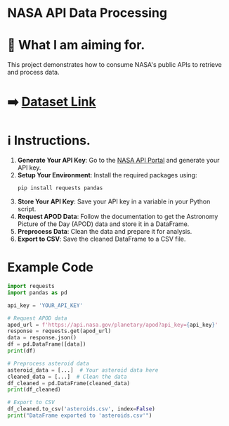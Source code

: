 # NASA API Data Processing

# 🎯 What I am aiming for.
This project demonstrates how to consume NASA's public APIs to retrieve and process data.

# ➡️ [Dataset Link](https://api.nasa.gov/)

# ℹ️ Instructions.

1. **Generate Your API Key**: Go to the [NASA API Portal](https://api.nasa.gov/) and generate your API key.
2. **Setup Your Environment**: Install the required packages using:
    ```bash
    pip install requests pandas
    ```
3. **Store Your API Key**: Save your API key in a variable in your Python script.
4. **Request APOD Data**: Follow the documentation to get the Astronomy Picture of the Day (APOD) data and store it in a DataFrame.
5. **Preprocess Data**: Clean the data and prepare it for analysis.
6. **Export to CSV**: Save the cleaned DataFrame to a CSV file.

# Example Code

```python
import requests
import pandas as pd

api_key = 'YOUR_API_KEY'

# Request APOD data
apod_url = f'https://api.nasa.gov/planetary/apod?api_key={api_key}'
response = requests.get(apod_url)
data = response.json()
df = pd.DataFrame([data])
print(df)

# Preprocess asteroid data
asteroid_data = [...]  # Your asteroid data here
cleaned_data = [...]  # Clean the data
df_cleaned = pd.DataFrame(cleaned_data)
print(df_cleaned)

# Export to CSV
df_cleaned.to_csv('asteroids.csv', index=False)
print("DataFrame exported to 'asteroids.csv'")
```
